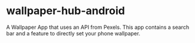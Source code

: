 # wallpaper-hub-android
A Wallpaper App that uses an API from Pexels. This app contains a search bar and a feature to directly set your phone wallpaper.
